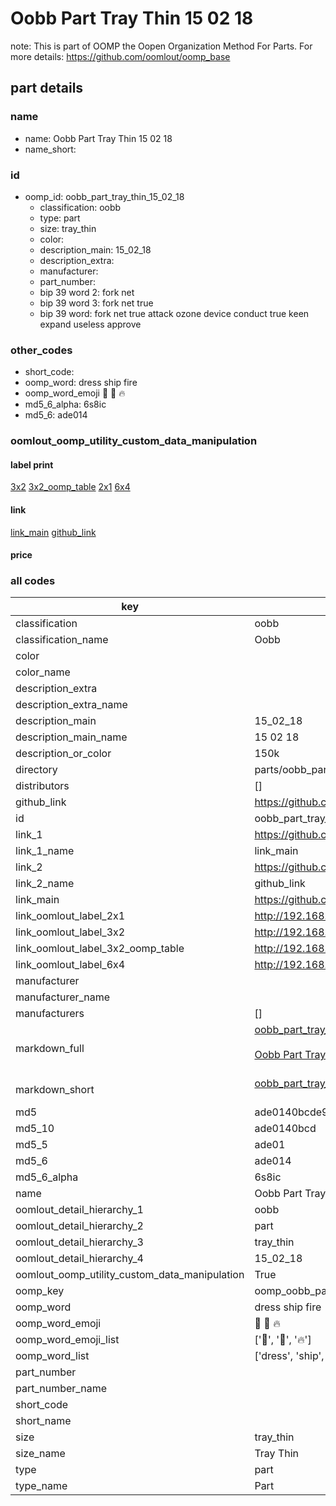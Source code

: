 # Oobb Part Tray Thin 15 02 18  

note: This is part of OOMP the Oopen Organization Method For Parts. For more details: https://github.com/oomlout/oomp_base

##  part details





### name
* name: Oobb Part Tray Thin 15 02 18
* name_short: 
### id
* oomp_id: oobb_part_tray_thin_15_02_18
  * classification: oobb
  * type: part
  * size: tray_thin
  * color: 
  * description_main: 15_02_18
  * description_extra: 
  * manufacturer: 
  * part_number: 
  * bip 39 word 2: fork net
  * bip 39 word 3: fork net true
  * bip 39 word: fork net true attack ozone device conduct true keen expand useless approve

### other_codes
* short_code: 
* oomp_word: dress ship fire
* oomp_word_emoji :dress: :ship: :fire:
* md5_6_alpha: 6s8ic
* md5_6: ade014






### oomlout_oomp_utility_custom_data_manipulation
#### label print
[3x2](http://192.168.1.245:1112/?label=oomp%206s8ic)
[3x2_oomp_table](http://192.168.1.107:1112/?label=oomp%206s8ic)
[2x1](http://192.168.1.242:1112/?label=oomp%206s8ic)
[6x4](http://192.168.1.55:1112/?label=oomp%206s8ic)    

#### link

[link_main](https://github.com/oomlout/oomlout_oomp_current_version_messy/tree/main/parts/oobb_part_tray_thin_15_02_18) [github_link](https://github.com/oomlout/oomlout_oomp_part_src/tree/main/parts/oobb_part_tray_thin_15_02_18)                             

#### price







### all codes 
| key | value |  
| --- | --- |  
| classification | oobb |  
| classification_name | Oobb |  
| color |  |  
| color_name |  |  
| description_extra |  |  
| description_extra_name |  |  
| description_main | 15_02_18 |  
| description_main_name | 15 02 18 |  
| description_or_color | 150k |  
| directory | parts/oobb_part_tray_thin_15_02_18 |  
| distributors | [] |  
| github_link | https://github.com/oomlout/oomlout_oomp_part_src/tree/main/parts/oobb_part_tray_thin_15_02_18 |  
| id | oobb_part_tray_thin_15_02_18 |  
| link_1 | https://github.com/oomlout/oomlout_oomp_current_version_messy/tree/main/parts/oobb_part_tray_thin_15_02_18 |  
| link_1_name | link_main |  
| link_2 | https://github.com/oomlout/oomlout_oomp_part_src/tree/main/parts/oobb_part_tray_thin_15_02_18 |  
| link_2_name | github_link |  
| link_main | https://github.com/oomlout/oomlout_oomp_current_version_messy/tree/main/parts/oobb_part_tray_thin_15_02_18 |  
| link_oomlout_label_2x1 | http://192.168.1.242:1112/?label=oomp%206s8ic |  
| link_oomlout_label_3x2 | http://192.168.1.245:1112/?label=oomp%206s8ic |  
| link_oomlout_label_3x2_oomp_table | http://192.168.1.107:1112/?label=oomp%206s8ic |  
| link_oomlout_label_6x4 | http://192.168.1.55:1112/?label=oomp%206s8ic |  
| manufacturer |  |  
| manufacturer_name |  |  
| manufacturers | [] |  
| markdown_full | [oobb_part_tray_thin_15_02_18](https://github.com/oomlout/oomlout_oomp_current_version_messy/tree/main/parts/oobb_part_tray_thin_15_02_18)<br>[](https://github.com/oomlout/oomlout_oomp_current_version_messy/tree/main/parts/oobb_part_tray_thin_15_02_18)<br>[Oobb Part Tray Thin 15 02 18](https://github.com/oomlout/oomlout_oomp_current_version_messy/tree/main/parts/oobb_part_tray_thin_15_02_18)<br><br> |  
| markdown_short | [oobb_part_tray_thin_15_02_18](https://github.com/oomlout/oomlout_oomp_current_version_messy/tree/main/parts/oobb_part_tray_thin_15_02_18)<br><br> |  
| md5 | ade0140bcde945d8f2cf40e7d2a52adb |  
| md5_10 | ade0140bcd |  
| md5_5 | ade01 |  
| md5_6 | ade014 |  
| md5_6_alpha | 6s8ic |  
| name | Oobb Part Tray Thin 15 02 18 |  
| oomlout_detail_hierarchy_1 | oobb |  
| oomlout_detail_hierarchy_2 | part |  
| oomlout_detail_hierarchy_3 | tray_thin |  
| oomlout_detail_hierarchy_4 | 15_02_18 |  
| oomlout_oomp_utility_custom_data_manipulation | True |  
| oomp_key | oomp_oobb_part_tray_thin_15_02_18 |  
| oomp_word | dress ship fire |  
| oomp_word_emoji | :dress: :ship: :fire: |  
| oomp_word_emoji_list | [':dress:', ':ship:', ':fire:'] |  
| oomp_word_list | ['dress', 'ship', 'fire'] |  
| part_number |  |  
| part_number_name |  |  
| short_code |  |  
| short_name |  |  
| size | tray_thin |  
| size_name | Tray Thin |  
| type | part |  
| type_name | Part |  
